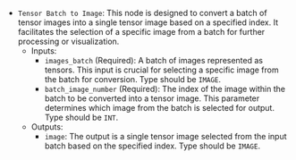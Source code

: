 - `Tensor Batch to Image`: This node is designed to convert a batch of tensor images into a single tensor image based on a specified index. It facilitates the selection of a specific image from a batch for further processing or visualization.
    - Inputs:
        - `images_batch` (Required): A batch of images represented as tensors. This input is crucial for selecting a specific image from the batch for conversion. Type should be `IMAGE`.
        - `batch_image_number` (Required): The index of the image within the batch to be converted into a tensor image. This parameter determines which image from the batch is selected for output. Type should be `INT`.
    - Outputs:
        - `image`: The output is a single tensor image selected from the input batch based on the specified index. Type should be `IMAGE`.

